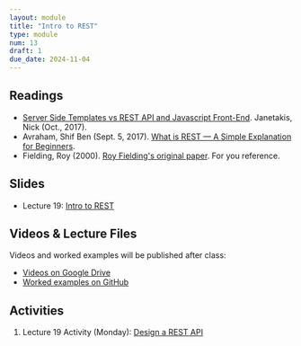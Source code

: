 ```yaml
---
layout: module
title: "Intro to REST"
type: module
num: 13
draft: 1
due_date: 2024-11-04
---
```


## Readings
* <a href="https://nickjanetakis.com/blog/server-side-templates-vs-rest-api-and-javascript-front-end" target="_blank">Server Side Templates vs REST API and Javascript Front-End</a>. Janetakis, Nick (Oct., 2017).
* Avraham, Shif Ben (Sept. 5, 2017). <a href="https://medium.com/extend/what-is-rest-a-simple-explanation-for-beginners-part-1-introduction-b4a072f8740f" target="_blank">What is REST — A Simple Explanation for Beginners</a>. 
* Fielding, Roy (2000). <a href="https://www.ics.uci.edu/~fielding/pubs/dissertation/rest_arch_style.htm" target="_blank">Roy Fielding's original paper</a>. For you reference.


## Slides
* Lecture 19: <a href="https://docs.google.com/presentation/d/1pu6MeTrgUTEiljevL_50X8b0bgJfKDMZV5jsn_QBOZ0/edit?usp=sharing" target="_blank">Intro to REST</a>


## Videos & Lecture Files
Videos and worked examples will be published after class:
* <a href="https://drive.google.com/drive/folders/1b0RGogU8P2rKJAtcRpxMspHB919GUAXT?usp=sharing" target="_blank">Videos on Google Drive</a>
* <a href="https://github.com/vanwars/csci344" target="_blank">Worked examples on GitHub</a>


## Activities
1. Lecture 19 Activity (Monday): <a href="https://docs.google.com/document/d/1J2Aym9HhVbZIHjE8s-Fs78ilxqv0Mx9xad279GaPUcI/edit#" target="_blank">Design a REST API</a>
